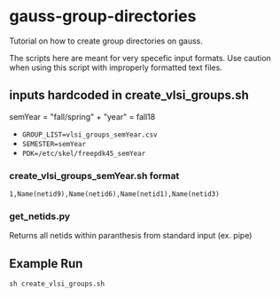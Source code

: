 # gauss-group-directories

Tutorial on how to create group directories on gauss.

The scripts here are meant for very specefic input formats. Use caution when using this script with improperly formatted text files.

## inputs hardcoded in create_vlsi_groups.sh

semYear = "fall/spring" + "year" = fall18

* `GROUP_LIST=vlsi_groups_semYear.csv`
* `SEMESTER=semYear`
* `PDK=/etc/skel/freepdk45_semYear`

### create_vlsi_groups_semYear.sh format

```csv
1,Name(netid9),Name(netid6),Name(netid1),Name(netid3)
```

### get_netids.py

Returns all netids within paranthesis from standard input (ex. pipe)

## Example Run

`sh create_vlsi_groups.sh`
